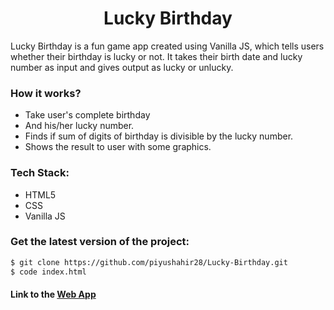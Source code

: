 <h1 align="center">Lucky Birthday</h1>

Lucky Birthday is a fun game app created using Vanilla JS, which tells users whether their birthday is lucky or not. It takes their birth date and lucky number as input and gives output as lucky or unlucky.

### How it works?

- Take user's complete birthday 
- And his/her lucky number. 
- Finds if sum of digits of birthday is divisible by the lucky number. 
- Shows the result to user with some graphics. 


### Tech Stack:

* HTML5
* CSS
* Vanilla JS

### Get the latest version of the project:

```bash
$ git clone https://github.com/piyushahir28/Lucky-Birthday.git
$ code index.html
```

#### Link to the [Web App](https://luckybirthday-piyushahir28.netlify.app/)